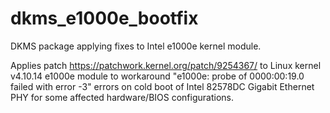 # dkms_e1000e_bootfix

DKMS package applying fixes to Intel e1000e kernel module.

Applies patch https://patchwork.kernel.org/patch/9254367/ to
Linux kernel v4.10.14 e1000e module to workaround 
"e1000e: probe of 0000:00:19.0 failed with error -3"
errors on cold boot of Intel 82578DC Gigabit Ethernet PHY for some 
affected hardware/BIOS configurations.
